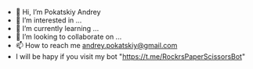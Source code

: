- 👋 Hi, I’m Pokatskiy Andrey
- 👀 I’m interested in ...
- 🌱 I’m currently learning ...
- 💞️ I’m looking to collaborate on ...
- 📫 How to reach me andrey.pokatskiy@gmail.com
- I will be hapy if you visit my bot "https://t.me/RockrsPaperScissorsBot"


<!---
PokatskiyAndrey/PokatskiyAndrey is a ✨ special ✨ repository because its `README.md` (this file) appears on your GitHub profile.
You can click the Preview link to take a look at your changes.
--->
